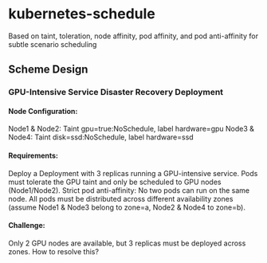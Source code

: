 # kubernetes-schedule
Based on taint, toleration, node affinity, pod affinity, and pod anti-affinity for subtle scenario scheduling

## Scheme Design
### GPU-Intensive Service Disaster Recovery Deployment
#### Node Configuration:
Node1 & Node2: Taint gpu=true:NoSchedule, label hardware=gpu
Node3 & Node4: Taint disk=ssd:NoSchedule, label hardware=ssd
#### Requirements:
 Deploy a Deployment with 3 replicas running a GPU-intensive service.
 Pods must tolerate the GPU taint and only be scheduled to GPU nodes (Node1/Node2).
 Strict pod anti-affinity: No two pods can run on the same node.
 All pods must be distributed across different availability zones (assume Node1 & Node3 belong to zone=a, Node2 & Node4 to zone=b).
#### Challenge:
Only 2 GPU nodes are available, but 3 replicas must be deployed across zones. How to resolve this?
